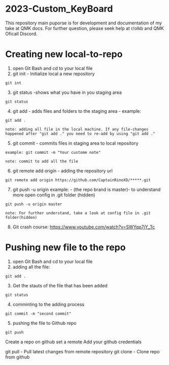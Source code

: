 # 2023-Custom_KeyBoard
This repository main puporse is for development and documentation of my take at QMK docs.
For further question, please seek help at r/olkb and QMK Oficall Discord.

# Creating new local-to-repo
1. open Git Bash and cd to your local file
2. git init - Initialize local a new repository
```
git int
```
3. git status -shows what you have in you staging area
```
git status
```
4. git add <file> - adds files and folders to the staging area - example:
```
git add .
``` 
	note: adding all file in the local machine. If any file-changes happened after "git add ." you need to re-add by using "git add ."
5. git commit - commits files in staging area to local repository
```
example: git commit -m "Your custome note"
```
	note: commit to add all the file
6. git remote add origin <repo url> -  adding the repository url
```
git remote add origin https://github.com/CaptainRinoXD/*****.git
```
7. git push -u origin <branch name> example: - (the repo brand is master)- to understand more open config in .git folder (hidden)
```
git push -u origin master
```
	note: For further understand, take a look at config file in .git folder(hidden)
8. Git crash course: https://www.youtube.com/watch?v=SWYqp7iY_Tc



# Pushing new file to the repo
1. open Git Bash and cd to your local file
2. adding all the file:
```
git add .
```
3. Get the stauts of the file that has been added
```
git status
```
4. comminting to the adding process
```
git commit -m "second commit"
```
5. pushing the file to Github repo
```
git push
```
Create a repo on github
set a remote
Add your github credentials

git pull - Pull latest changes from remote repository
git clone - Clone repo from github